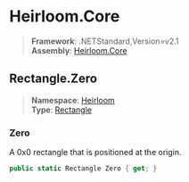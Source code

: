 # Heirloom.Core

> **Framework**: .NETStandard,Version=v2.1  
> **Assembly**: [Heirloom.Core][0]  

## Rectangle.Zero

> **Namespace**: [Heirloom][0]  
> **Type**: [Rectangle][1]  

### Zero

A 0x0 rectangle that is positioned at the origin.

```cs
public static Rectangle Zero { get; }
```

[0]: ../../../Heirloom.Core.md
[1]: ../Rectangle.md
